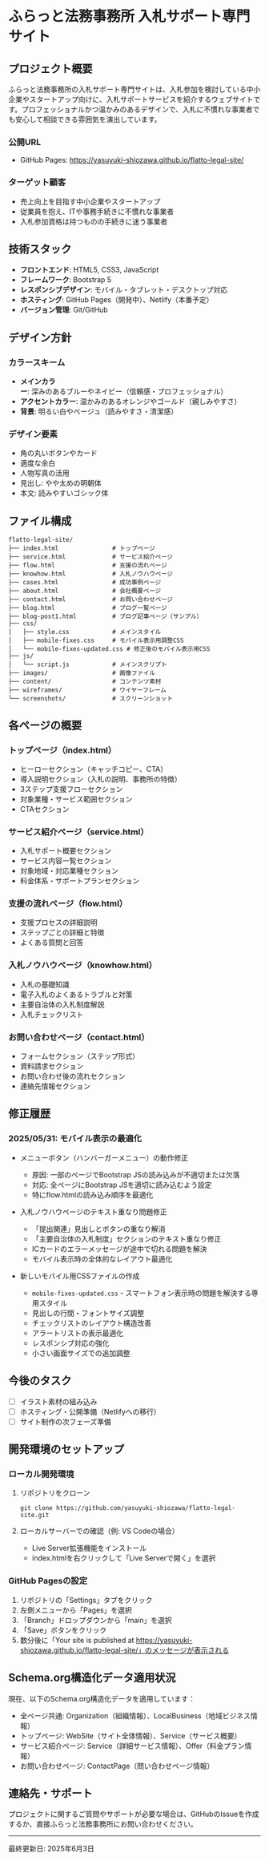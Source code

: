 # ふらっと法務事務所 入札サポート専門サイト

## プロジェクト概要

ふらっと法務事務所の入札サポート専門サイトは、入札参加を検討している中小企業やスタートアップ向けに、入札サポートサービスを紹介するウェブサイトです。プロフェッショナルかつ温かみのあるデザインで、入札に不慣れな事業者でも安心して相談できる雰囲気を演出しています。

### 公開URL
- GitHub Pages: https://yasuyuki-shiozawa.github.io/flatto-legal-site/

### ターゲット顧客
- 売上向上を目指す中小企業やスタートアップ
- 従業員を抱え、ITや事務手続きに不慣れな事業者
- 入札参加資格は持つものの手続きに迷う事業者

## 技術スタック

- **フロントエンド**: HTML5, CSS3, JavaScript
- **フレームワーク**: Bootstrap 5
- **レスポンシブデザイン**: モバイル・タブレット・デスクトップ対応
- **ホスティング**: GitHub Pages（開発中）、Netlify（本番予定）
- **バージョン管理**: Git/GitHub

## デザイン方針

### カラースキーム
- **メインカラー**: 深みのあるブルーやネイビー（信頼感・プロフェッショナル）
- **アクセントカラー**: 温かみのあるオレンジやゴールド（親しみやすさ）
- **背景**: 明るい白やベージュ（読みやすさ・清潔感）

### デザイン要素
- 角の丸いボタンやカード
- 適度な余白
- 人物写真の活用
- 見出し: やや太めの明朝体
- 本文: 読みやすいゴシック体

## ファイル構成

```
flatto-legal-site/
├── index.html               # トップページ
├── service.html             # サービス紹介ページ
├── flow.html                # 支援の流れページ
├── knowhow.html             # 入札ノウハウページ
├── cases.html               # 成功事例ページ
├── about.html               # 会社概要ページ
├── contact.html             # お問い合わせページ
├── blog.html                # ブログ一覧ページ
├── blog-post1.html          # ブログ記事ページ（サンプル）
├── css/
│   ├── style.css            # メインスタイル
│   ├── mobile-fixes.css     # モバイル表示用調整CSS
│   └── mobile-fixes-updated.css # 修正後のモバイル表示用CSS
├── js/
│   └── script.js            # メインスクリプト
├── images/                  # 画像ファイル
├── content/                 # コンテンツ素材
├── wireframes/              # ワイヤーフレーム
└── screenshots/             # スクリーンショット
```

## 各ページの概要

### トップページ（index.html）
- ヒーローセクション（キャッチコピー、CTA）
- 導入説明セクション（入札の説明、事務所の特徴）
- 3ステップ支援フローセクション
- 対象業種・サービス範囲セクション
- CTAセクション

### サービス紹介ページ（service.html）
- 入札サポート概要セクション
- サービス内容一覧セクション
- 対象地域・対応業種セクション
- 料金体系・サポートプランセクション

### 支援の流れページ（flow.html）
- 支援プロセスの詳細説明
- ステップごとの詳細と特徴
- よくある質問と回答

### 入札ノウハウページ（knowhow.html）
- 入札の基礎知識
- 電子入札のよくあるトラブルと対策
- 主要自治体の入札制度解説
- 入札チェックリスト

### お問い合わせページ（contact.html）
- フォームセクション（ステップ形式）
- 資料請求セクション
- お問い合わせ後の流れセクション
- 連絡先情報セクション

## 修正履歴

### 2025/05/31: モバイル表示の最適化
- メニューボタン（ハンバーガーメニュー）の動作修正
  - 原因: 一部のページでBootstrap JSの読み込みが不適切または欠落
  - 対応: 全ページにBootstrap JSを適切に読み込むよう設定
  - 特にflow.htmlの読み込み順序を最適化

- 入札ノウハウページのテキスト重なり問題修正
  - 「提出関連」見出しとボタンの重なり解消
  - 「主要自治体の入札制度」セクションのテキスト重なり修正
  - ICカードのエラーメッセージが途中で切れる問題を解決
  - モバイル表示時の全体的なレイアウト最適化

- 新しいモバイル用CSSファイルの作成
  - `mobile-fixes-updated.css` - スマートフォン表示時の問題を解決する専用スタイル
  - 見出しの行間・フォントサイズ調整
  - チェックリストのレイアウト構造改善
  - アラートリストの表示最適化
  - レスポンシブ対応の強化
  - 小さい画面サイズでの追加調整

## 今後のタスク

- [ ] イラスト素材の組み込み
- [ ] ホスティング・公開準備（Netlifyへの移行）
- [ ] サイト制作の次フェーズ準備

## 開発環境のセットアップ

### ローカル開発環境
1. リポジトリをクローン
   ```
   git clone https://github.com/yasuyuki-shiozawa/flatto-legal-site.git
   ```

2. ローカルサーバーでの確認（例: VS Codeの場合）
   - Live Server拡張機能をインストール
   - index.htmlを右クリックして「Live Serverで開く」を選択

### GitHub Pagesの設定
1. リポジトリの「Settings」タブをクリック
2. 左側メニューから「Pages」を選択
3. 「Branch」ドロップダウンから「main」を選択
4. 「Save」ボタンをクリック
5. 数分後に「Your site is published at https://yasuyuki-shiozawa.github.io/flatto-legal-site/」のメッセージが表示される

## Schema.org構造化データ適用状況

現在、以下のSchema.org構造化データを適用しています：

- 全ページ共通: Organization（組織情報）、LocalBusiness（地域ビジネス情報）
- トップページ: WebSite（サイト全体情報）、Service（サービス概要）
- サービス紹介ページ: Service（詳細サービス情報）、Offer（料金プラン情報）
- お問い合わせページ: ContactPage（問い合わせページ情報）

## 連絡先・サポート

プロジェクトに関するご質問やサポートが必要な場合は、GitHubのIssueを作成するか、直接ふらっと法務事務所にお問い合わせください。

---

最終更新日: 2025年6月3日
